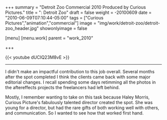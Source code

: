 +++
summary = "Detroit Zoo Commercial 2010 Produced by Curious Pictures."
title = ": Detroit Zoo"
draft = false
weight = -20100609
date = "2010-06-09T07:10:44-05:00"
tags = ["Curious Pictures","animation","commercial"]
image = "img/work/detroit-zoo/detroit-zoo_header.jpg"
showonlyimage = false

[menu]
  [menu.work]
    parent = "work_2010"

+++

{{< youtube dUCIQ23M8vE >}}

---


I didn't make an impactful contribution to this job overall. Several months after the spot completed I think the clients came back with some major editorial changes. I recall spending some days retimming all the photos in the aftereffects projects the freelancers had left behind.

Mostly, I remember wanting to take on this task because Haley Morris, Curious Picture's fabulously talented director created the spot. She was young for a director, but had the rare gifts of both working well with others, and communication. So I wanted to see how that worked first hand.
